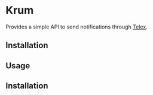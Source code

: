 # Krum

Provides a simple API to send notifications through [Telex](https://github.com/heroku/telex).

## Installation

## Usage

## Installation
